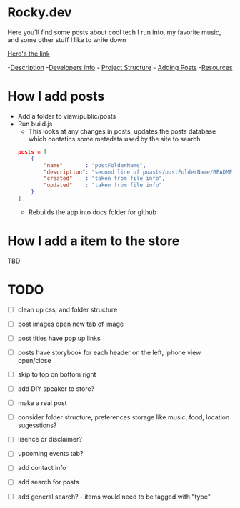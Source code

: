 # Rocky.dev
Here you'll find some posts about cool tech I run into, my favorite music, and some other stuff I like to write down

[Here's the link](BarakBinyamin.github.io/)

-[Description]()
-[Developers info]()
    - [Project Structure]()
    - [Adding Posts]()
-[Resources]()

# How I add posts
- Add a folder to view/public/posts
- Run build.js
    - This looks at any changes in posts, updates the posts database which contatins some metadata used by the site to search
    ```json
    posts = [
        {
            "name"       : "postFolderName",
            "description": "second line of poasts/postFolderName/README.md",
            "created"    : "taken from file info",
            "updated"    : "taken from file info"
        }
    ]
    ```
    - Rebuilds the app into docs folder for github

# How I add a item to the store
TBD

# TODO
- [ ] clean up css, and folder structure 
- [ ] post images open new tab of image
- [ ] post titles have pop up links
- [ ] posts have storybook for each header on the left, iphone view open/close
- [ ] skip to top on bottom right
- [ ] add DIY speaker to store?
- [ ] make a real post
- [ ] consider folder structure, preferences storage like music, food, location sugesstions?
- [ ] lisence or disclaimer?
- [ ] upcoming events tab?
- [ ] add contact info
- [ ] add search for posts
- [ ] add general search? - items would need to be tagged with "type"


